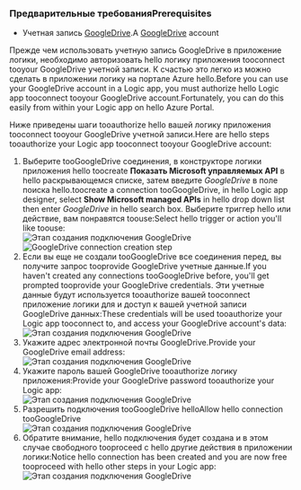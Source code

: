 ### <a name="prerequisites"></a><span data-ttu-id="004a6-101">Предварительные требования</span><span class="sxs-lookup"><span data-stu-id="004a6-101">Prerequisites</span></span>
* <span data-ttu-id="004a6-102">Учетная запись [GoogleDrive](https://www.google.com/drive/).</span><span class="sxs-lookup"><span data-stu-id="004a6-102">A [GoogleDrive](https://www.google.com/drive/) account</span></span>  

<span data-ttu-id="004a6-103">Прежде чем использовать учетную запись GoogleDrive в приложение логики, необходимо авторизовать hello логику приложения tooconnect tooyour GoogleDrive учетной записи. К счастью это легко из можно сделать в приложении логику на портале Azure hello.</span><span class="sxs-lookup"><span data-stu-id="004a6-103">Before you can use your GoogleDrive account in a Logic app, you must authorize hello Logic app tooconnect tooyour GoogleDrive account.Fortunately, you can do this easily from within your Logic app on hello Azure Portal.</span></span>  

<span data-ttu-id="004a6-104">Ниже приведены шаги tooauthorize hello вашей логику приложения tooconnect tooyour GoogleDrive учетной записи.</span><span class="sxs-lookup"><span data-stu-id="004a6-104">Here are hello steps tooauthorize your Logic app tooconnect tooyour GoogleDrive account:</span></span>  

1. <span data-ttu-id="004a6-105">Выберите tooGoogleDrive соединения, в конструкторе логики приложения hello toocreate **Показать Microsoft управляемых API** в hello раскрывающемся списке, затем введите *GoogleDrive* в поле поиска hello.</span><span class="sxs-lookup"><span data-stu-id="004a6-105">toocreate a connection tooGoogleDrive, in hello Logic app designer, select **Show Microsoft managed APIs** in hello drop down list then enter *GoogleDrive* in hello search box.</span></span> <span data-ttu-id="004a6-106">Выберите триггер hello или действие, вам понравятся toouse:</span><span class="sxs-lookup"><span data-stu-id="004a6-106">Select hello trigger or action you'll like toouse:</span></span>  
   <span data-ttu-id="004a6-107">![Этап создания подключения GoogleDrive](./media/connectors-create-api-googledrive/googledrive-1.png)</span><span class="sxs-lookup"><span data-stu-id="004a6-107">![GoogleDrive connection creation step](./media/connectors-create-api-googledrive/googledrive-1.png)</span></span>  
2. <span data-ttu-id="004a6-108">Если вы еще не создали tooGoogleDrive все соединения перед, вы получите запрос tooprovide GoogleDrive учетные данные.</span><span class="sxs-lookup"><span data-stu-id="004a6-108">If you haven't created any connections tooGoogleDrive before, you'll get prompted tooprovide your GoogleDrive credentials.</span></span> <span data-ttu-id="004a6-109">Эти учетные данные будут используется tooauthorize вашей tooconnect приложение логики для и доступ к вашей учетной записи GoogleDrive данных:</span><span class="sxs-lookup"><span data-stu-id="004a6-109">These credentials will be used tooauthorize your Logic app tooconnect to, and access your GoogleDrive account's data:</span></span>  
   ![Этап создания подключения GoogleDrive](./media/connectors-create-api-googledrive/googledrive-2.png)  
3. <span data-ttu-id="004a6-111">Укажите адрес электронной почты GoogleDrive.</span><span class="sxs-lookup"><span data-stu-id="004a6-111">Provide your GoogleDrive email address:</span></span>  
   ![Этап создания подключения GoogleDrive](./media/connectors-create-api-googledrive/googledrive-3.png)  
4. <span data-ttu-id="004a6-113">Укажите пароль вашей GoogleDrive tooauthorize логику приложения:</span><span class="sxs-lookup"><span data-stu-id="004a6-113">Provide your GoogleDrive password tooauthorize your Logic app:</span></span>  
   ![Этап создания подключения GoogleDrive](./media/connectors-create-api-googledrive/googledrive-4.png)
5. <span data-ttu-id="004a6-115">Разрешить подключения tooGoogleDrive hello</span><span class="sxs-lookup"><span data-stu-id="004a6-115">Allow hello connection tooGoogleDrive</span></span>  
   ![Этап создания подключения GoogleDrive](./media/connectors-create-api-googledrive/googledrive-5.png)  
6. <span data-ttu-id="004a6-117">Обратите внимание, hello подключения будет создана и в этом случае свободного tooproceed с hello другие действия в приложении логики:</span><span class="sxs-lookup"><span data-stu-id="004a6-117">Notice hello connection has been created and you are now free tooproceed with hello other steps in your Logic app:</span></span>  
   ![Этап создания подключения GoogleDrive](./media/connectors-create-api-googledrive/googledrive-6.png)  

